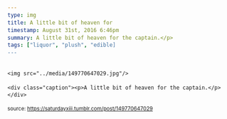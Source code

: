 ```yaml
---
type: img
title: A little bit of heaven for
timestamp: August 31st, 2016 6:46pm
summary: A little bit of heaven for the captain.</p> 
tags: ["liquor", "plush", "edible]
---
```


                
                
                
                                                                                        <img src="../media/149770647029.jpg"/>
                                                                                          <div class="caption"><p>A little bit of heaven for the captain.</p> </div>
                                    
                
                
                
                
                                
<small>source: https://saturdayxiii.tumblr.com/post/149770647029</small>